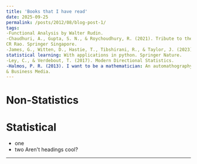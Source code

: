 ```yaml
---
title: 'Books that I have read'
date: 2025-09-25
permalink: /posts/2012/08/blog-post-1/
tags:
-Functional Analysis by Walter Rudin.
-Chaudhuri, A., Gupta, S. N., & Roychoudhury, R. (2021). Tribute to the Legend of Professor
CR Rao. Springer Singapore.
-James, G., Witten, D., Hastie, T., Tibshirani, R., & Taylor, J. (2023). An introduction to
statistical learning: With applications in python. Springer Nature.
-Ley, C., & Verdebout, T. (2017). Modern Directional Statistics.
-Halmos, P. R. (2013). I want to be a mathematician: An automathography. Springer Science
& Business Media.
---
```



Non-Statistics
======

Statistical
======
- one
- two
Aren't headings cool?
------
